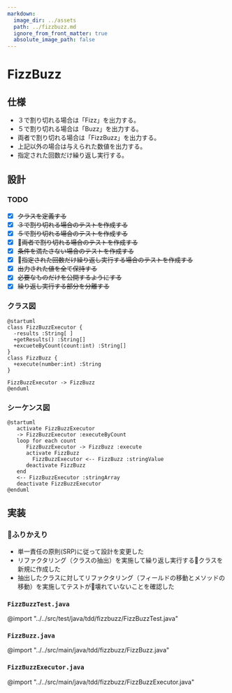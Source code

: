 ```yaml
---
markdown:
  image_dir: ../assets
  path: ../fizzbuzz.md
  ignore_from_front_matter: true
  absolute_image_path: false
---
```


# FizzBuzz
## 仕様
+ ３で割り切れる場合は「Fizz」を出力する。
+ ５で割り切れる場合は「Buzz」を出力する。
+ 両者で割り切れる場合は「FizzBuzz」を出力する。
+ 上記以外の場合は与えられた数値を出力する。
+ 指定された回数だけ繰り返し実行する。

## 設計
### TODO
+ [x] ~~クラスを定義する~~
+ [x] ~~３で割り切れる場合のテストを作成する~~
+ [x] ~~５で割り切れる場合のテストを作成する~~
+ [x] ~~両者で割り切れる場合のテストを作成する~~
+ [x] ~~条件を満たさない場合のテストを作成する~~
+ [x] ~~指定された回数だけ繰り返し実行する場合のテストを作成する~~
+ [x] ~~出力された値を全て保持する~~
+ [x] ~~必要なものだけを公開するようにする~~
+ [x] ~~繰り返し実行する部分を分離する~~

### クラス図
```puml
@startuml
class FizzBuzzExecutor {
  -results :String[ ]
  +getResults() :String[]  
  +excueteByCount(count:int) :String[]
}
class FizzBuzz {
  +execute(number:int) :String
}

FizzBuzzExecutor -> FizzBuzz
@enduml
```
### シーケンス図
```puml
@startuml
   activate FizzBuzzExecutor
   -> FizzBuzzExecutor :executeByCount
   loop for each count
      FizzBuzzExecutor -> FizzBuzz :execute
      activate FizzBuzz
        FizzBuzzExecutor <-- FizzBuzz :stringValue
      deactivate FizzBuzz
   end
   <-- FizzBuzzExecutor :stringArray
   deactivate FizzBuzzExecutor
@enduml
```

## 実装
### ふりかえり
+ 単一責任の原則(SRP)に従って設計を変更した
+ リファクタリング（クラスの抽出）を実施して繰り返し実行するクラスを新規に作成した
+ 抽出したクラスに対してリファクタリング（フィールドの移動とメソッドの移動）を実施してテストが壊れていないことを確認した

### `FizzBuzzTest.java`
@import "../../src/test/java/tdd/fizzbuzz/FizzBuzzTest.java"
### `FizzBuzz.java`
@import "../../src/main/java/tdd/fizzbuzz/FizzBuzz.java"
### `FizzBuzzExecutor.java`
@import "../../src/main/java/tdd/fizzbuzz/FizzBuzzExecutor.java"



